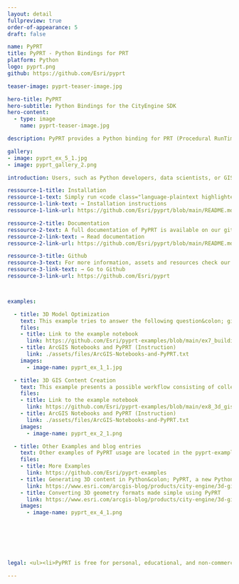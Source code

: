 ```yaml
---
layout: detail
fullpreview: true
order-of-appearance: 5
draft: false

name: PyPRT
title: PyPRT - Python Bindings for PRT
platform: Python
logo: pyprt.png
github: https://github.com/Esri/pyprt

teaser-image: pyprt-teaser-image.jpg

hero-title: PyPRT
hero-subtitle: Python Bindings for the CityEngine SDK
hero-content:
  - type: image
    name: pyprt-teaser-image.jpg

description: PyPRT provides a Python binding for PRT (Procedural RunTime) of CityEngine. This enables the execution of CityEngine CGA rules within Python. Using PyPRT, the generation of 3D content in Python is greatly simplified.

gallery:
- image: pyprt_ex_5_1.jpg
- image: pyprt_gallery_2.png

introduction: Users, such as Python developers, data scientists, or GIS analysts, can efficiently make use of CityEngine Rule Packages (RPK) in order to create 3D geometries stored as Python data structures, or to export these geometries in another format (like OBJ, Scene Layer Package, … ). Given an initial geometry, on which to apply the CGA rule, the 3D generation is procedurally done in Python (Python script, Jupyter Notebook, …). This allows for efficient and customizable geometry generation. For example, when modeling buildings, PyPRT users can easily change the parameters of the generated buildings (like the height or the shape) by changing the values of the CGA rule input attributes.<br/><br/>PyPRT 3D content generation is based on CGA Rule Packages (RPK), which are authored in CityEngine. RPKs contain the CGA rule files that define the shape transformations, as well as supplementary assets. RPK examples can be found below and directly used in PyPRT.<br/><br/>PyPRT allows generating 3D models on multiple initial geometries. Different input attributes can be applied on each of these initial shapes. Moreover, the output 3D geometries can either be used from within Python or exported to another format by using one of the built-in PRT encoders.<br/><br/><strong><i>PyPRT is free for personal, educational, and non-commercial use. Commercial use requires at least one commercial license of the latest CityEngine version installed in the organization. Redistribution or web service offerings are not allowed unless expressly permitted. Please refer to the licensing section below for more detailed licensing information.</strong></i>

ressource-1-title: Installation
ressource-1-text: Simply run <code class="language-plaintext highlighter-rouge">pip install pyprt</code> in your desired Python environment or <code class="language-plaintext highlighter-rouge">conda install -c esri pyprt</code> in a Conda environment. Then use <code class="language-plaintext highlighter-rouge">import pyprt</code> in your scripts.
ressource-1-link-text: → Installation instructions
ressource-1-link-url: https://github.com/Esri/pyprt/blob/main/README.md#installation

ressource-2-title: Documentation
ressource-2-text: A full documentation of PyPRT is available on our github repository.
ressource-2-link-text: → Read documentation
ressource-2-link-url: https://github.com/Esri/pyprt/blob/main/README.md#documentation

ressource-3-title: Github
ressource-3-text: For more information, assets and resources check our Github repository.
ressource-3-link-text: → Go to Github
ressource-3-link-url: https://github.com/Esri/pyprt



examples:

  - title: 3D Model Optimization
    text: This example tries to answer the following question&colon; given the architectural design of a building (defined by a CGA rule) and a parcel, which values for the building parameters should we choose in order to maximize the green potential of the building?
    files:
    - title: Link to the example notebook
      link: https://github.com/Esri/pyprt-examples/blob/main/ex7_building_modeling_optimization.ipynb
    - title: ArcGIS Notebooks and PyPRT (Instruction)
      link: ./assets/files/ArcGIS-Notebooks-and-PyPRT.txt
    images:
      - image-name: pyprt_ex_1_1.jpg

  - title: 3D GIS Content Creation
    text: This example presents a possible workflow consisting of collecting and selecting city parcels, and populating them with procedurally generated trees. To do so, PyPRT is used in combination with other Python libraries, e.g. the <a href="https://developers.arcgis.com/python">ArcGIS API for Python</a>.
    files:
    - title: Link to the example notebook
      link: https://github.com/Esri/pyprt-examples/blob/main/ex8_3d_gis_content_generation.ipynb
    - title: ArcGIS Notebooks and PyPRT (Instruction)
      link: ./assets/files/ArcGIS-Notebooks-and-PyPRT.txt
    images:
      - image-name: pyprt_ex_2_1.png

  - title: Other Examples and blog entries
    text: Other examples of PyPRT usage are located in the pyprt-examples Github repo. Ready-to-use rule packages and initial shapes are available there.
    files:
    - title: More Examples
      link: https://github.com/Esri/pyprt-examples
    - title: Generating 3D content in Python&colon; PyPRT, a new Python library
      link: https://www.esri.com/arcgis-blog/products/city-engine/3d-gis/generating-3d-content-in-python-pyprt-a-new-python-library/
    - title: Converting 3D geometry formats made simple using PyPRT
      link: https://www.esri.com/arcgis-blog/products/city-engine/3d-gis/converting-3d-geometry-formats-made-simple-using-pyprt/
    images:
      - image-name: pyprt_ex_4_1.png







legal: <ul><li>PyPRT is free for personal, educational, and non-commercial use. Commercial use requires at least one commercial license of the latest CityEngine version installed in the organization. Redistribution or web service offerings are not allowed unless expressly permitted.</li><li>PyPRT is under the same license as the included <a href="./cityenginesdk#legal-section">CityEngine SDK</a>.</li><li>All content in the "Examples" directory/section is licensed under the APACHE 2.0 license. You may obtain a copy of this license at <a href="https://www.apache.org/licenses/LICENSE-2.0" target="_blank">https://www.apache.org/licenses/LICENSE-2.0</a>.</li><li>For questions or enquiries, please contact <a href= "mailto:cityengine-info@esri.com">cityengine-info@esri.com</a></li></ul>

---
```

